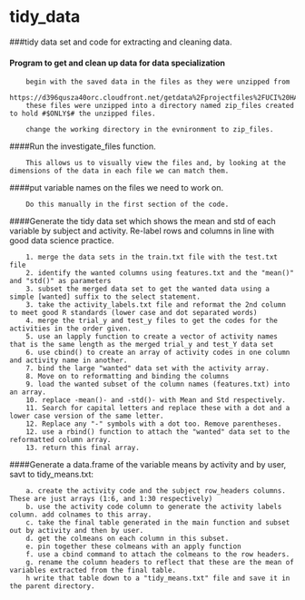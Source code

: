 tidy_data
=========

###tidy data set and code for extracting and cleaning data.
#### Program to get and clean up data for data specialization 
        begin with the saved data in the files as they were unzipped from 
                https://d396qusza40orc.cloudfront.net/getdata%2Fprojectfiles%2FUCI%20HAR%20Dataset.zip 
        these files were unzipped into a directory named zip_files created to hold #$ONLY$# the unzipped files. 
        
        change the working directory in the evnironment to zip_files. 
        
####Run the investigate_files function. 

        This allows us to visually view the files and, by looking at the dimensions of the data in each file we can match them.
        
####put variable names on the files we need to work on. 

        Do this manually in the first section of the code. 
        
####Generate the tidy data set which shows the mean and std of each variable by subject and activity. Re-label rows and columns in line with good data science practice. 

        1. merge the data sets in the train.txt file with the test.txt file
        2. identify the wanted columns using features.txt and the "mean()" and "std()" as parameters
        3. subset the merged data set to get the wanted data using a simple [wanted] suffix to the select statement.
        3. take the activity_labels.txt file and reformat the 2nd column to meet good R standards (lower case and dot separated words)
        4. merge the trial_y and test_y files to get the codes for the activities in the order given.
        5. use an lapply function to create a vector of activity names that is the same length as the merged trial_y and test_Y data set
        6. use cbind() to create an array of activity codes in one column and activity name in another. 
        7. bind the large "wanted" data set with the activity array.
        8. Move on to reformatting and binding the columns
        9. load the wanted subset of the column names (features.txt) into an array.
        10. replace -mean()- and -std()- with Mean and Std respectively. 
        11. Search for capital letters and replace these with a dot and a lower case version of the same letter. 
        12. Replace any "-" symbols with a dot too. Remove parentheses.
        12. use a rbind() function to attach the "wanted" data set to the reformatted column array. 
        13. return this final array. 
        
####Generate a data.frame of the variable means by activity and by user, savt to tidy_means.txt:

        a. create the activity code and the subject row_headers columns. These are just arrays (1:6, and 1:30 respectively)
        b. use the activity code column to generate the activity labels column. add colnames to this array. 
        c. take the final table generated in the main function and subset out by activity and then by user.
        d. get the colmeans on each column in this subset.
        e. pin together these colmeans with an apply function
        f. use a cbind command to attach the colmeans to the row headers.
        g. rename the column headers to reflect that these are the mean of variables extracted from the final table. 
        h write that table down to a "tidy_means.txt" file and save it in the parent directory. 
        
        